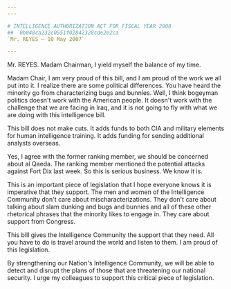 ```yaml
---
---

# INTELLIGENCE AUTHORIZATION ACT FOR FISCAL YEAR 2008
## `0b048ca232c0551f02842328cde2e2ca`
`Mr. REYES — 10 May 2007`

---
```



Mr. REYES. Madam Chairman, I yield myself the balance of my time.

Madam Chair, I am very proud of this bill, and I am proud of the work 
we all put into it. I realize there are some political differences. You 
have heard the minority go from characterizing bugs and bunnies. Well, 
I think bogeyman politics doesn't work with the American people. It 
doesn't work with the challenge that we are facing in Iraq, and it is 
not going to fly with what we are doing with this intelligence bill.

This bill does not make cuts. It adds funds to both CIA and military 
elements for human intelligence training. It adds funding for sending 
additional analysts overseas.

Yes, I agree with the former ranking member, we should be concerned 
about al Qaeda. The ranking member mentioned the potential attacks 
against Fort Dix last week. So this is serious business. We know it is.

This is an important piece of legislation that I hope everyone knows 
it is imperative that they support. The men and women of the 
Intelligence Community don't care about mischaracterizations. They 
don't care about talking about slam dunking and bugs and bunnies and 
all of these other rhetorical phrases that the minority likes to engage 
in. They care about support from Congress.

This bill gives the Intelligence Community the support that they 
need. All you have to do is travel around the world and listen to them. 
I am proud of this legislation.

By strengthening our Nation's Intelligence Community, we will be able 
to detect and disrupt the plans of those that are threatening our 
national security. I urge my colleagues to support this critical piece 
of legislation.